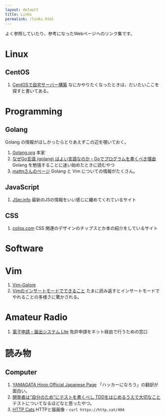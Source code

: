 ```yaml
---
layout: default
title: Links
permalink: /links.html
---
```


よく参照していたり、参考になったWebページへのリンク集です。

# Linux
## CentOS
1. [CentOSで自宅サーバー構築](https://centossrv.com/)
なにかやりたくなったときは、だいたいここを探すと書いてある。

# Programming
## Golang
Golang の情報がほしかったらとりあえずこの辺を覗いておく。
1. [Golang.org](https://golang.org/)
本家
2. [なぜGo言語 (golang) はよい言語なのか・Goでプログラムを書くべき理由](https://www.yunabe.jp/docs/why_golang_is_good.html)
Golang を勉強することに迷い始めたときに読むやつ
3. [mattnさんのページ](https://mattn.kaoriya.net/)
Golang と Vim についての情報がたくさん。

## JavaScript
1. [JSer.info](https://jser.info)
最新のJSの情報をいい感じに纏めてくれているサイト

## CSS
1. [coliss.com](https://coliss.com/)
CSS 関連のデザインのチップスとか本の紹介をしているサイト

# Software
# Vim
1. [Vim-Galore](https://postd.cc/vim-galore-1/)
2. [Vimのインサートモードでできること](https://qiita.com/gorilla0513/items/95e0d36045682a1f0123)
たまに読み返すとインサートモードでやれることの多様さに驚かされる。

# Amateur Radio
1. [電子申請・届出システム Lite](https://www.denpa.soumu.go.jp/public2/index.html)
免許申請をネット経由で行うための窓口

# 読み物
## Computer
1. [YAMAGATA Hiroo Official Japanese Page](https://cruel.org/jindex.html)
「ハッカーになろう」の翻訳が面白い。
2. [開発者は“自分のため”にテストを書くべし
TDDをはじめるうえで大切なこと](https://logmi.jp/tech/articles/320518)
テストについてなるほどなと思ったやつ。
3. [HTTP Cats](https://http.cat/)
HTTPと猫画像 - ```curl https://http.cat/404```
